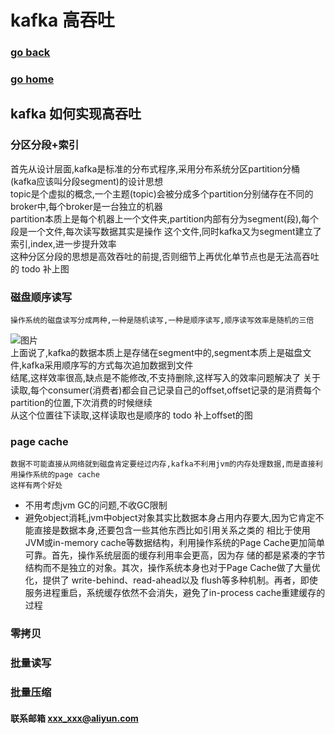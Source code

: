 # kafka 高吞吐
### [go back](/x2q/kafka/kafka)      
### [go home](/x2q)      
   
## kafka 如何实现高吞吐

### 分区分段+索引
   首先从设计层面,kafka是标准的分布式程序,采用分布系统分区partition分桶(kafka应该叫分段segment)的设计思想  
topic是个虚拟的概念,一个主题(topic)会被分成多个partition分别储存在不同的broker中,每个broker是一台独立的机器  
partition本质上是每个机器上一个文件夹,partition内部有分为segment(段),每个段是一个文件,每次读写数据其实是操作
这个文件,同时kafka又为segment建立了索引,index,进一步提升效率  
   这种分区分段的思想是高效吞吐的前提,否则细节上再优化单节点也是无法高吞吐的
    todo 补上图
### 磁盘顺序读写
    操作系统的磁盘读写分成两种,一种是随机读写,一种是顺序读写,顺序读写效率是随机的三倍
![图片](/static/img/20190928014327593.jpg)  
    上面说了,kafka的数据本质上是存储在segment中的,segment本质上是磁盘文件,kafka采用顺序写的方式每次追加数据到文件  
结尾,这样效率很高,缺点是不能修改,不支持删除,这样写入的效率问题解决了
    关于读取,每个consumer(消费者)都会自己记录自己的offset,offset记录的是消费每个partition的位置,下次消费的时候继续  
从这个位置往下读取,这样读取也是顺序的
    todo 补上offset的图
### page cache
    数据不可能直接从网络就到磁盘肯定要经过内存,kafka不利用jvm的内存处理数据,而是直接利用操作系统的page cache   
    这样有两个好处
+ 不用考虑jvm GC的问题,不收GC限制
+ 避免object消耗,jvm中object对象其实比数据本身占用内存要大,因为它肯定不能直接是数据本身,还要包含一些其他东西比如引用关系之类的
相比于使用JVM或in-memory cache等数据结构，利用操作系统的Page Cache更加简单可靠。首先，操作系统层面的缓存利用率会更高，因为存
储的都是紧凑的字节结构而不是独立的对象。其次，操作系统本身也对于Page Cache做了大量优化，提供了 write-behind、read-ahead以及
flush等多种机制。再者，即使服务进程重启，系统缓存依然不会消失，避免了in-process cache重建缓存的过程
### 零拷贝

### 批量读写

### 批量压缩


#### 联系邮箱 xxx_xxx@aliyun.com